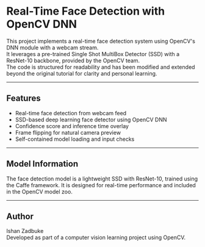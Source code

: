 # Real-Time Face Detection with OpenCV DNN

This project implements a real-time face detection system using OpenCV's DNN module with a webcam stream.  
It leverages a pre-trained Single Shot MultiBox Detector (SSD) with a ResNet-10 backbone, provided by the OpenCV team.   
The code is structured for readability and has been modified and extended beyond the original tutorial for clarity and personal learning.

---

## Features

- Real-time face detection from webcam feed
- SSD-based deep learning face detector using OpenCV DNN
- Confidence score and inference time overlay
- Frame flipping for natural camera preview
- Self-contained model loading and input checks

---

## Model Information

The face detection model is a lightweight SSD with ResNet-10, trained using the Caffe framework.
It is designed for real-time performance and included in the OpenCV model zoo.

---

## Author

Ishan Zadbuke   
Developed as part of a computer vision learning project using OpenCV.

